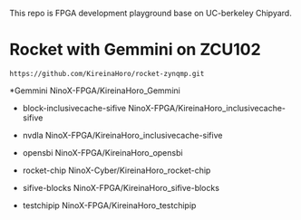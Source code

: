 This repo is FPGA development playground base on UC-berkeley Chipyard.


# Rocket with Gemmini on ZCU102

```
https://github.com/KireinaHoro/rocket-zynqmp.git
```
*Gemmini
  NinoX-FPGA/KireinaHoro_Gemmini

* block-inclusivecache-sifive
  NinoX-FPGA/KireinaHoro_inclusivecache-sifive
  
* nvdla
  NinoX-FPGA/KireinaHoro_inclusivecache-sifive
  
* opensbi
  NinoX-FPGA/KireinaHoro_opensbi
  
 
* rocket-chip
  NinoX-Cyber/KireinaHoro_rocket-chip
  
* sifive-blocks
   NinoX-FPGA/KireinaHoro_sifive-blocks
 
* testchipip
  NinoX-FPGA/KireinaHoro_testchipip





